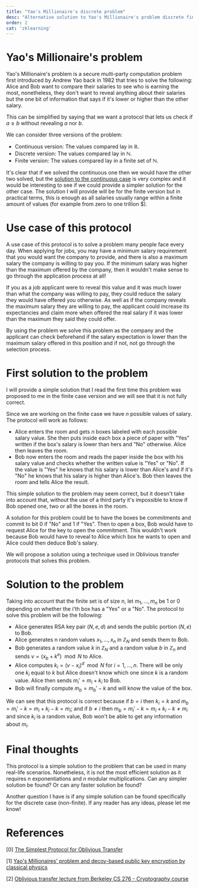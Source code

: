 ```yaml
---
title: "Yao's Millionaire's discrete problem"
desc: "Alternative solution to Yao's Millionaire's problem discrete finite version I came up with while learning about oblivious transfer protocols"
order: 2
cat: 'zklearning'
---
```


# Yao's Millionaire's problem
Yao's Millionaire's problem is a secure multi-party computation problem first introduced by Andrew Yao back in 1982 that tries to solve the following: Alice and Bob want to compare their salaries to see who is earning the most, nonetheless, they don't want to reveal anything about their salaries but the one bit of information that says if it's lower or higher than the other salary. 

This can be simplified by saying that we want a protocol that lets us check if $a \geq b$ without revealing $a$ nor $b$. 

We can consider three versions of the problem:
- Continuous version: The values compared lay in $\mathbb{R}$.
- Discrete version: The values compared lay in $\mathbb{N}$.
- Finite version: The values compared lay in a finite set of $\mathbb{N}$.

It's clear that if we solved the continuous one then we would have the other two solved, but the [solution to the continuous case](https://en.wikipedia.org/wiki/Yao%27s_Millionaires%27_problem) is very complex and it would be interesting to see if we could provide a simpler solution for the other case. The solution I will provide will be for the finite version but in practical terms, this is enough as all salaries usually range within a finite amount of values (for example from zero to one trillion \$).

# Use case of this protocol

A use case of this protocol is to solve a problem many people face every day. When applying for jobs, you may have a minimum salary requirement that you would want the company to provide, and there is also a maximum salary the company is willing to pay you. If the minimum salary was higher than the maximum offered by the company, then it wouldn't make sense to go through the application process at all! 

If you as a job applicant were to reveal this value and it was much lower than what the company was willing to pay, they could reduce the salary they would have offered you otherwise. As well as if the company reveals the maximum salary they are willing to pay, the applicant could increase its expectancies and claim more when offered the real salary if it was lower than the maximum they said they could offer.

By using the problem we solve this problem as the company and the applicant can check beforehand if the salary expectation is lower than the maximum salary offered in this position and if not, not go through the selection process.

# First solution to the problem

I will provide a simple solution that I read the first time this problem was proposed to me in the finite case version and we will see that it is not fully correct.

Since we are working on the finite case we have $n$ possible values of salary. The protocol will work as follows:

- Alice enters the room and gets $n$ boxes labeled with each possible salary value. She then puts inside each box a piece of paper with "Yes" written if the box's salary is lower than hers and "No" otherwise. Alice then leaves the room.
- Bob now enters the room and reads the paper inside the box with his salary value and checks whether the written value is "Yes" or "No". If the value is "Yes" he knows that his salary is lower than Alice's and if it's "No" he knows that his salary is higher than Alice's. Bob then leaves the room and tells Alice the result.

This simple solution to the problem may seem correct, but it doesn't take into account that, without the use of a third party it's impossible to know if Bob opened one, two or all the boxes in the room. 

A solution for this problem could be to have the boxes be commitments and commit to bit $0$ if "No" and $1$ if "Yes". Then to open a box, Bob would have to request Alice for the key to open the commitment. This wouldn't work because Bob would have to reveal to Alice which box he wants to open and Alice could then deduce Bob's salary.

We will propose a solution using a technique used in Oblivious transfer protocols that solves this problem.

# Solution to the problem
Taking into account that the finite set is of size n, let $m_1, ..., m_n$ be $1$ or $0$ depending on whether the i'th box has a "Yes" or a "No". The protocol to solve this problem will be the following:
- Alice generates RSA key pair ($N, e, d$) and sends the public portion ($N, e$) to Bob. 
- Alice generates n random values $x_1, ..., x_n$ in $\mathbb{Z}_N$ and sends them to Bob.
- Bob generates a random value $k$ in $\mathbb{Z}_N$ and a random value $b$ in $\mathbb{Z}_n$ and sends $v = (x_b + k^e) \mod N$ to Alice.
- Alice computes $k_i = (v - x_i)^d \mod N$ for $i = 1, ..., n$. There will be only one $k_i$ equal to $k$ but Alice doesn't know which one since $k$ is a random value. Alice then sends $m_i' = m_i + k_i$ to Bob.
- Bob will finally compute $m_b = m_b' - k$ and will know the value of the box.

We can see that this protocol is correct because if $b = i$ then $k_i = k$ and $m_b = m_i'-k = m_i+k_i-k = m_i$; and if $b \neq i$ then $m_b = m_i'-k = m_i+k_i-k \neq m_i$ and since $k_i$ is a random value, Bob won't be able to get any information about $m_i$.

# Final thoughts

This protocol is a simple solution to the problem that can be used in many real-life scenarios. Nonetheless, it is not the most efficient solution as it requires $n$ exponentiations and $n$ modular multiplications. Can any simpler solution be found? Or can any faster solution be found?

Another question I have is if any simple solution can be found specifically for the discrete case (non-finite). If any reader has any ideas, please let me know!

# References

[0] [The Simplest Protocol for Oblivious Transfer](https://eprint.iacr.org/2017/370.pdf)

[1] [Yao's Millionaires' problem and decoy-based public key encryption by classical physics](https://eprint.iacr.org/2014/384.pdf)

[2] [Oblivious transfer lecture from Berkeley CS 276 - Cryptography course](https://people.eecs.berkeley.edu/~sanjamg/classes/cs276-fall14/scribe/lec15.pdf)
